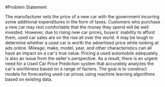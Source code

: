 #Problem Statement

The manufacturer sets the price of a new car with the government incurring
some additional expenditures in the form of taxes. Customers who
purchase a new car may rest comfortable that the money they spend will
be well invested. However, due to rising new car prices, buyers' inability to
afford them, used car sales are on the rise all over the world. It may be
tough to determine whether a used car is worth the advertised price while
looking at ads online. Mileage, make, model, year, and other characteristics
can all have an impact on a car's true value. Pricing a used automobile
adequately is also an issue from the seller's perspective. As a result, there
is an urgent need for a Used Car Price Prediction system that accurately
analyzes the car's worthiness based on a range of factors. The goal is to
construct models for forecasting used car prices using machine learning
algorithms based on existing data.
